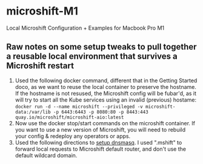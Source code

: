 # microshift-M1
Local Microshift Configuration + Examples for Macbook Pro M1
## Raw notes on some setup tweaks to pull together a reusable local environment that survives a Microshift restart
1. Used the following docker command, different that in the Getting Started doco, as we want to reuse the local container to preserve the hostname.  If the hostname is not resused, the Microshift config will be fubar'd, as it will try to start all the Kube services using an invalid (previous) hostame:
`docker run -d --name microshift --privileged -v microshift-data:/var/lib -p 6443:6443 -p 8080:80 -p 8443:443 quay.io/microshift/microshift-aio:latest`
2. Now use the docker stop/start commands on the microshift container.  If you want to use a new version of Microshift, you will need to rebuild your config & redeploy any operators or apps.
3. Used the following directions to [setup dnsmasq](https://gist.github.com/ogrrd/5831371). I used ".mshift" to forward local requests to Microshift default router, and don't use the default wildcard domain.
